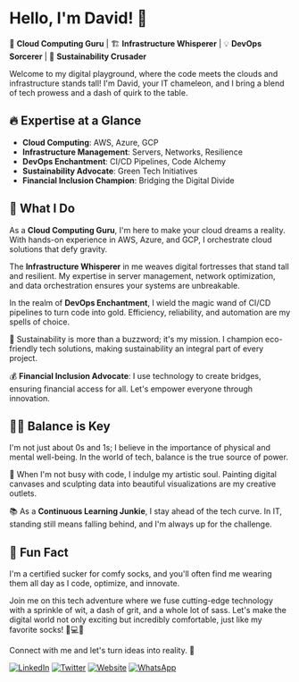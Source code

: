 # Hello, I'm David! 👋

🚀 **Cloud Computing Guru** | 🏗️ **Infrastructure Whisperer** | 💡 **DevOps Sorcerer** | 🌱 **Sustainability Crusader**

Welcome to my digital playground, where the code meets the clouds and infrastructure stands tall! I'm David, your IT chameleon, and I bring a blend of tech prowess and a dash of quirk to the table.

## 🔥 Expertise at a Glance

- **Cloud Computing**: AWS, Azure, GCP
- **Infrastructure Management**: Servers, Networks, Resilience
- **DevOps Enchantment**: CI/CD Pipelines, Code Alchemy
- **Sustainability Advocate**: Green Tech Initiatives
- **Financial Inclusion Champion**: Bridging the Digital Divide

## 🌟 What I Do

As a **Cloud Computing Guru**, I'm here to make your cloud dreams a reality. With hands-on experience in AWS, Azure, and GCP, I orchestrate cloud solutions that defy gravity.

The **Infrastructure Whisperer** in me weaves digital fortresses that stand tall and resilient. My expertise in server management, network optimization, and data orchestration ensures your systems are unbreakable.

In the realm of **DevOps Enchantment**, I wield the magic wand of CI/CD pipelines to turn code into gold. Efficiency, reliability, and automation are my spells of choice.

🌱 Sustainability is more than a buzzword; it's my mission. I champion eco-friendly tech solutions, making sustainability an integral part of every project.

💰 **Financial Inclusion Advocate**: I use technology to create bridges, ensuring financial access for all. Let's empower everyone through innovation.

## 🧘‍♂️ Balance is Key

I'm not just about 0s and 1s; I believe in the importance of physical and mental well-being. In the world of tech, balance is the true source of power.

🎨 When I'm not busy with code, I indulge my artistic soul. Painting digital canvases and sculpting data into beautiful visualizations are my creative outlets.

📚 As a **Continuous Learning Junkie**, I stay ahead of the tech curve. In IT, standing still means falling behind, and I'm always up for the challenge.

## 🧦 Fun Fact

I'm a certified sucker for comfy socks, and you'll often find me wearing them all day as I code, optimize, and innovate.

Join me on this tech adventure where we fuse cutting-edge technology with a sprinkle of wit, a dash of grit, and a whole lot of sass. Let's make the digital world not only exciting but incredibly comfortable, just like my favorite socks! 👣💻✨

Connect with me and let's turn ideas into reality. 💬

[![LinkedIn](https://img.shields.io/badge/LinkedIn-Connect-blue)](https://www.linkedin.com/in/davidcjohn/)
[![Twitter](https://img.shields.io/badge/Twitter-Follow-1da1f2)](https://twitter.com/_daveccp)
[![Website](https://img.shields.io/badge/Website-Explore-brightgreen)](https://chukwudavid.com)
[![WhatsApp](https://img.shields.io/badge/WhatsApp-Chat-25D366)](https://wa.me/qr/LLI7FZKMMALBC1)
